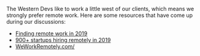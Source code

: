 The Western Devs like to work a little west of our clients, which means we strongly prefer remote work. Here are some resources that have come up during our discussions:

- [Finding remote work in 2019](https://dev.to/k_ivanow/finding-remote-work-in-2019-6ce)
- [900+ startups hiring remotely in 2019](https://docs.google.com/spreadsheets/u/2/d/1TLJSlNxCbwRNxy14Toe1PYwbCTY7h0CNHeer9J0VRzE/htmlview?fbclid=IwAR2SyE0u02lnfsdQcACnsJYnWCBvuCPEXDcxQA9ErTS3yUoLr7yIq_y3WqI&sle=true#gid=1279011369)
- [WeWorkRemotely.com/](https://weworkremotely.com/)

